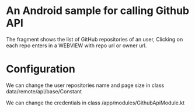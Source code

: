 # An Android sample for calling Github API

The fragment shows the list of GitHub repositories of an user, Clicking on each repo enters in a WEBVIEW with repo url or owner url.

Configuration
=============
We can change the user repositories name and page size in  class data/remote/api/base/Constant

We can change the credentials in class /app/modules/GithubApiModule.kt

